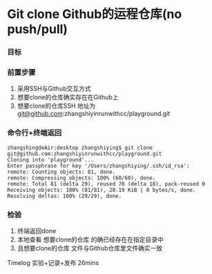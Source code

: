 # Git clone Github的运程仓库(no push/pull)

### 目标

### 前置步骤
1. 采用SSH与Github交互方式
2. 想要clone的仓库确实存在在Github上
3. 想要clone的仓库SSH 地址为 git@github.com:zhangshiyinrunwithcc/playground.git


### 命令行+终端返回

```
zhangshingdeAir:desktop zhangshiying$ git clone git@github.com:zhangshiyinrunwithcc/playground.git
Cloning into 'playground'...
Enter passphrase for key '/Users/zhangshiying/.ssh/id_rsa':
remote: Counting objects: 81, done.
remote: Compressing objects: 100% (60/60), done.
remote: Total 81 (delta 29), reused 70 (delta 18), pack-reused 0
Receiving objects: 100% (81/81), 20.19 KiB | 0 bytes/s, done.
Resolving deltas: 100% (29/29), done.
```

### 检验
1. 终端返回done
2. 本地查看 想要clone的仓库 的确已经存在在指定目录中
3. 且想要clone的仓库 文件与Github仓库里文件确实一致

Timelog 
实验+记录+发布 26mins
